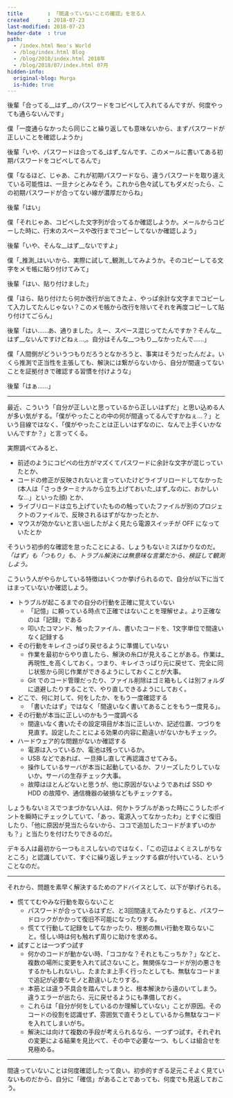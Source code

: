 ```yaml
---
title        : 「間違っていないことの確認」を怠る人
created      : 2018-07-23
last-modified: 2018-07-23
header-date  : true
path:
  - /index.html Neo's World
  - /blog/index.html Blog
  - /blog/2018/index.html 2018年
  - /blog/2018/07/index.html 07月
hidden-info:
  original-blog: Murga
  is-hide: true
---
```


後輩「合ってる__はず__のパスワードをコピペして入れてるんですが、何度やっても通らないんです」

僕「一度通らなかったら同じこと繰り返しても意味ないから、まずパスワードが正しいことを確認しようか」

後輩「いや、パスワードは合ってる_はず_なんです、このメールに書いてある初期パスワードをコピペしてるんで」

僕「なるほど、じゃあ、これが初期パスワードなら、違うパスワードを取り違えている可能性は、一旦ナシとみなそう。これから色々試してもダメだったら、この初期パスワードが合ってない線が濃厚だからね」

後輩「はい」

僕「それじゃあ、コピペした文字列が合ってるか確認しようか。メールからコピーした時に、行末のスペースや改行までコピーしてないか確認しよう」

後輩「いや、そんな__はず__ないですよ」

僕「_推測_はいいから、実際に試して_観測_してみようか。そのコピーしてる文字をメモ帳に貼り付けてみて」

後輩「はい、貼り付けました」

僕「ほら、貼り付けたら何か改行が出てきたよ、やっぱ余計な文字までコピーして入力してたんじゃない？このメモ帳から改行を除いてそれを再度コピーして貼り付けてごらん」

後輩「はい……あ、通りました。えー、スペース混じってたんですか？そんな__はず__ないんですけどねぇ…,。自分はそんな__つもり__なかったんで……」

僕「人間側がどういうつもりだろうとなかろうと、事実はそうだったんだよ。いくら推測で正当性を主張しても、解決には繋がらないから、自分が間違ってないことを証拠付きで確認する習慣を付けような」

後輩「はぁ……」

---

最近、こういう「自分が正しいと思っているから正しいはずだ」と思い込める人が多い気がする。「僕がやったことの中の何が間違ってるんですかねぇ…？」という目線ではなく、「僕がやったことは正しいはずなのに、なんで上手くいかないんですか？」と言ってくる。

実際調べてみると、

- 前述のようにコピペの仕方がマズくてパスワードに余計な文字が混じっていたとか、
- コードの修正が反映されないと言っていたけどライブリロードしてなかった (本人は「さっきターミナルから立ち上げておいた_はず_なのに、おかしいな…」といった顔) とか、
- ライブリロードは立ち上げていたものの触っていたファイルが別のプロジェクトのファイルで、反映されるはずがなかったとか、
- マウスが効かないと言い出したがよく見たら電源スイッチが OFF になっていたとか

そういう初歩的な確認を怠ったことによる、しょうもないミスばかりなのだ。_「はず」も「つもり」も、トラブル解決には無意味な言葉だから、検証して観測しよう。_

こういう人がやらかしている特徴はいくつか挙げられるので、自分が以下に当てはまっていないか確認しよう。

- トラブルが起こるまでの自分の行動を正確に覚えていない
  - 「記憶」に頼っている時点で正確ではないことを理解せよ。より正確なのは「記録」である
  - 叩いたコマンド、触ったファイル、書いたコードを、1文字単位で間違いなく記録する
- その行動をキレイさっぱり戻せるように準備していない
  - 作業を最初からやり直したら、解決の糸口が見えることがある。作業は_再現性_を高くしておく。つまり、キレイさっぱり元に戻せて、完全に同じ状態から同じ作業ができるようにしておくことが大事。
  - Git でのコード管理だったり、ファイル削除はゴミ箱もしくは別フォルダに退避したりすることで、やり直しできるようにしておく。
- どこで、何に対して、何をしたか、をもう一度確認する
  - 「書いたはず」ではなく「間違いなく書いてあることをもう一度見る」。
- その行動が本当に正しいのかもう一度調べる
  - 間違いなく書いたその設定項目が本当に正しいか、記述位置、つづりを見直す。設定したことによる効果の内容に勘違いがないかもチェック。
- ハードウェア的な問題がないか確認する
  - 電源は入っているか、電池は残っているか。
  - USB などであれば、一旦挿し直して再認識させてみる。
  - 操作しているサーバが本当に起動しているか、フリーズしたりしていないか。サーバの生存チェック大事。
  - 故障はほとんどないと思うが、他に原因がないようであれば SSD や HDD の故障や、通信機器の破損などもチェックする。

しょうもないミスでつまづかない人は、何かトラブルがあった時にこうしたポイントを瞬時にチェックしていて、「あっ、電源入ってなかったわ」とすぐに復旧したり、「他に原因が見当たらないから、ココで追加したコードがまずいのかも？」と当たりを付けたりできるのだ。

デキる人は最初から一つもミスしないのではなく、「この辺はよくミスしがちなところ」と認識していて、すぐに繰り返しチェックする癖が付いている、ということなのだ。

---

それから、問題を素早く解決するためのアドバイスとして、以下が挙げられる。

- 慌ててむやみな行動を取らないこと
  - パスワードが合っているはずだ、と3回間違えてみたりすると、パスワードロックがかかって復旧不可能になったりする。
  - 慌てて行動して記録をしてなかったり、根拠の無い行動を取らないこと。怪しい時は何も触れず周りに助けを求める。
- 試すことは一つずつ試す
  - 何かのコードが動かない時、「ココかな？それともこっちか？」などと、複数の場所に変更を入れて試さないこと。無関係なコードが別の悪さをするかもしれないし、たまたま上手く行ったとしても、無駄なコードまで追記が必要なモノと勘違いしたりする。
  - 本筋とは違う不具合を踏んでしまうと、根本解決から遠のいてしまう。違うエラーが出たら、元に戻せるようにも準備しておく。
  - これらは「自分が何をしているのか理解していない」ことが原因。そのコードの役割を認識せず、雰囲気で直そうとしているから無駄なコードを入れてしまいがち。
  - 解決には向けて複数の手段が考えられるなら、一つずつ試す。それぞれの変更による結果を見比べて、その中で必要な一つ、もしくは組合せを見極める。

---

間違っていないことは何度確認したって良い。初歩的すぎる足元こそよく見ていないものだから、自分に「確信」があることであっても、何度でも見返しておこう。
